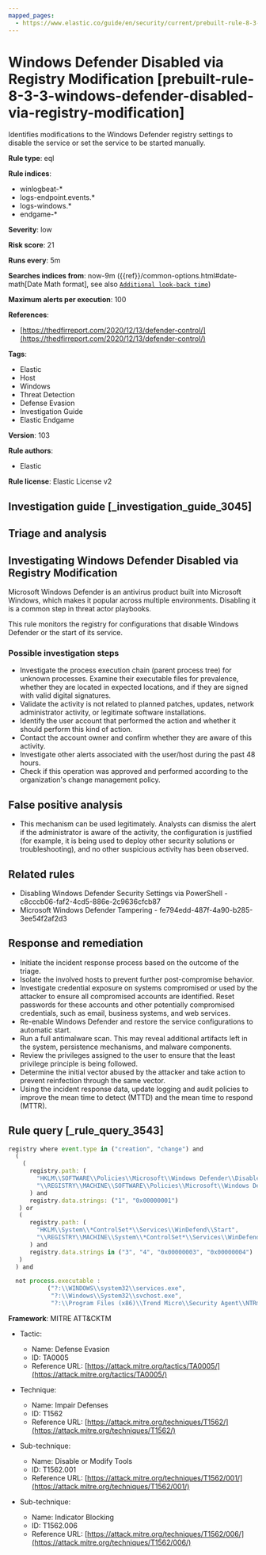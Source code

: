 ```yaml
---
mapped_pages:
  - https://www.elastic.co/guide/en/security/current/prebuilt-rule-8-3-3-windows-defender-disabled-via-registry-modification.html
---
```


# Windows Defender Disabled via Registry Modification [prebuilt-rule-8-3-3-windows-defender-disabled-via-registry-modification]

Identifies modifications to the Windows Defender registry settings to disable the service or set the service to be started manually.

**Rule type**: eql

**Rule indices**:

* winlogbeat-*
* logs-endpoint.events.*
* logs-windows.*
* endgame-*

**Severity**: low

**Risk score**: 21

**Runs every**: 5m

**Searches indices from**: now-9m ({{ref}}/common-options.html#date-math[Date Math format], see also [`Additional look-back time`](docs-content://solutions/security/detect-and-alert/create-detection-rule.md#rule-schedule))

**Maximum alerts per execution**: 100

**References**:

* [https://thedfirreport.com/2020/12/13/defender-control/](https://thedfirreport.com/2020/12/13/defender-control/)

**Tags**:

* Elastic
* Host
* Windows
* Threat Detection
* Defense Evasion
* Investigation Guide
* Elastic Endgame

**Version**: 103

**Rule authors**:

* Elastic

**Rule license**: Elastic License v2

## Investigation guide [_investigation_guide_3045]

## Triage and analysis

## Investigating Windows Defender Disabled via Registry Modification

Microsoft Windows Defender is an antivirus product built into Microsoft Windows, which makes it popular across multiple environments. Disabling it is a common step in threat actor playbooks.

This rule monitors the registry for configurations that disable Windows Defender or the start of its service.

### Possible investigation steps

- Investigate the process execution chain (parent process tree) for unknown processes. Examine their executable files for prevalence, whether they are located in expected locations, and if they are signed with valid digital signatures.
- Validate the activity is not related to planned patches, updates, network administrator activity, or legitimate software installations.
- Identify the user account that performed the action and whether it should perform this kind of action.
- Contact the account owner and confirm whether they are aware of this activity.
- Investigate other alerts associated with the user/host during the past 48 hours.
- Check if this operation was approved and performed according to the organization's change management policy.

## False positive analysis

- This mechanism can be used legitimately. Analysts can dismiss the alert if the administrator is aware of the activity, the configuration is justified (for example, it is being used to deploy other security solutions or troubleshooting), and no other suspicious activity has been observed.

## Related rules

- Disabling Windows Defender Security Settings via PowerShell - c8cccb06-faf2-4cd5-886e-2c9636cfcb87
- Microsoft Windows Defender Tampering - fe794edd-487f-4a90-b285-3ee54f2af2d3

## Response and remediation

- Initiate the incident response process based on the outcome of the triage.
- Isolate the involved hosts to prevent further post-compromise behavior.
- Investigate credential exposure on systems compromised or used by the attacker to ensure all compromised accounts are identified. Reset passwords for these accounts and other potentially compromised credentials, such as email, business systems, and web services.
- Re-enable Windows Defender and restore the service configurations to automatic start.
- Run a full antimalware scan. This may reveal additional artifacts left in the system, persistence mechanisms, and malware components.
- Review the privileges assigned to the user to ensure that the least privilege principle is being followed.
- Determine the initial vector abused by the attacker and take action to prevent reinfection through the same vector.
- Using the incident response data, update logging and audit policies to improve the mean time to detect (MTTD) and the mean time to respond (MTTR).

## Rule query [_rule_query_3543]

```js
registry where event.type in ("creation", "change") and
  (
    (
      registry.path: (
        "HKLM\\SOFTWARE\\Policies\\Microsoft\\Windows Defender\\DisableAntiSpyware",
        "\\REGISTRY\\MACHINE\\SOFTWARE\\Policies\\Microsoft\\Windows Defender\\DisableAntiSpyware"
      ) and
      registry.data.strings: ("1", "0x00000001")
   ) or
   (
      registry.path: (
        "HKLM\\System\\*ControlSet*\\Services\\WinDefend\\Start",
        "\\REGISTRY\\MACHINE\\System\\*ControlSet*\\Services\\WinDefend\\Start"
      ) and
      registry.data.strings in ("3", "4", "0x00000003", "0x00000004")
   )
  ) and

  not process.executable :
           ("?:\\WINDOWS\\system32\\services.exe",
            "?:\\Windows\\System32\\svchost.exe",
            "?:\\Program Files (x86)\\Trend Micro\\Security Agent\\NTRmv.exe")
```

**Framework**: MITRE ATT&CKTM

* Tactic:

    * Name: Defense Evasion
    * ID: TA0005
    * Reference URL: [https://attack.mitre.org/tactics/TA0005/](https://attack.mitre.org/tactics/TA0005/)

* Technique:

    * Name: Impair Defenses
    * ID: T1562
    * Reference URL: [https://attack.mitre.org/techniques/T1562/](https://attack.mitre.org/techniques/T1562/)

* Sub-technique:

    * Name: Disable or Modify Tools
    * ID: T1562.001
    * Reference URL: [https://attack.mitre.org/techniques/T1562/001/](https://attack.mitre.org/techniques/T1562/001/)

* Sub-technique:

    * Name: Indicator Blocking
    * ID: T1562.006
    * Reference URL: [https://attack.mitre.org/techniques/T1562/006/](https://attack.mitre.org/techniques/T1562/006/)



